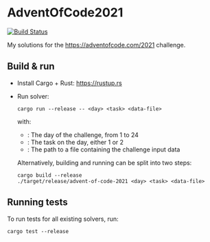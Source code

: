# AdventOfCode2021

[![Build Status](https://img.shields.io/github/workflow/status/Finomnis/AdventOfCode2021/CI/main)](https://github.com/Finomnis/AdventOfCode2021/actions/workflows/ci.yml?query=branch%3Amain)

My solutions for the https://adventofcode.com/2021 challenge.

## Build & run

- Install Cargo + Rust: https://rustup.rs
- Run solver:
  ```
  cargo run --release -- <day> <task> <data-file>
  ```
  with:
    - <day>: The day of the challenge, from 1 to 24
    - <task>: The task on the day, either 1 or 2
    - <data-file>: The path to a file containing the challenge input data

  Alternatively, building and running can be split into two steps:
  ```
  cargo build --release
  ./target/release/advent-of-code-2021 <day> <task> <data-file>
  ```

## Running tests

To run tests for all existing solvers, run:
```
cargo test --release
```
